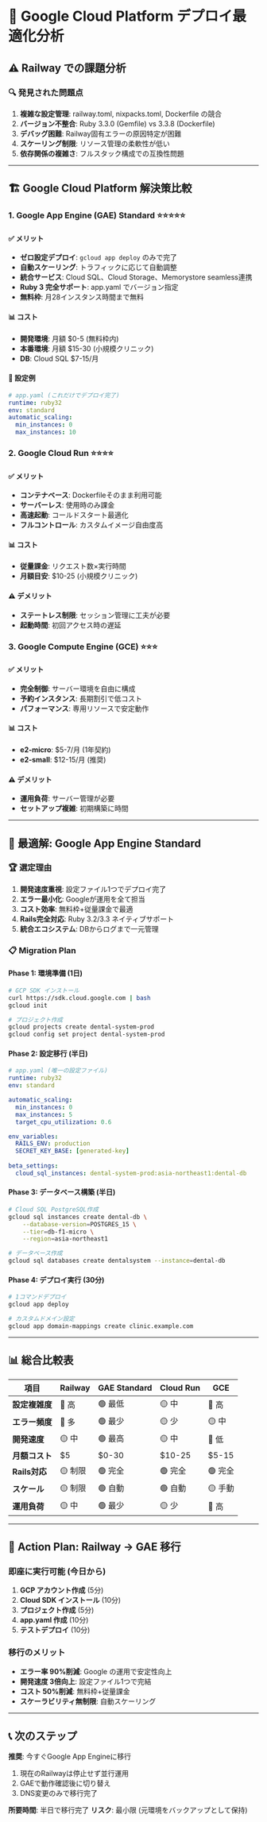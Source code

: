 # 🚀 Google Cloud Platform デプロイ最適化分析

## ⚠️ Railway での課題分析

### 🔍 発見された問題点
1. **複雑な設定管理**: railway.toml, nixpacks.toml, Dockerfile の競合
2. **バージョン不整合**: Ruby 3.3.0 (Gemfile) vs 3.3.8 (Dockerfile)
3. **デバッグ困難**: Railway固有エラーの原因特定が困難
4. **スケーリング制限**: リソース管理の柔軟性が低い
5. **依存関係の複雑さ**: フルスタック構成での互換性問題

---

## 🏗️ Google Cloud Platform 解決策比較

### 1. **Google App Engine (GAE) Standard** ⭐⭐⭐⭐⭐

#### ✅ メリット
- **ゼロ設定デプロイ**: `gcloud app deploy` のみで完了
- **自動スケーリング**: トラフィックに応じて自動調整
- **統合サービス**: Cloud SQL、Cloud Storage、Memorystore seamless連携
- **Ruby 3 完全サポート**: app.yaml でバージョン指定
- **無料枠**: 月28インスタンス時間まで無料

#### 📊 コスト
- **開発環境**: 月額 $0-5 (無料枠内)
- **本番環境**: 月額 $15-30 (小規模クリニック)
- **DB**: Cloud SQL $7-15/月

#### 🚀 設定例
```yaml
# app.yaml (これだけでデプロイ完了)
runtime: ruby32
env: standard
automatic_scaling:
  min_instances: 0
  max_instances: 10
```

### 2. **Google Cloud Run** ⭐⭐⭐⭐

#### ✅ メリット
- **コンテナベース**: Dockerfileそのまま利用可能
- **サーバーレス**: 使用時のみ課金
- **高速起動**: コールドスタート最適化
- **フルコントロール**: カスタムイメージ自由度高

#### 📊 コスト
- **従量課金**: リクエスト数×実行時間
- **月額目安**: $10-25 (小規模クリニック)

#### ⚠️ デメリット
- **ステートレス制限**: セッション管理に工夫が必要
- **起動時間**: 初回アクセス時の遅延

### 3. **Google Compute Engine (GCE)** ⭐⭐⭐

#### ✅ メリット
- **完全制御**: サーバー環境を自由に構成
- **予約インスタンス**: 長期割引で低コスト
- **パフォーマンス**: 専用リソースで安定動作

#### 📊 コスト
- **e2-micro**: $5-7/月 (1年契約)
- **e2-small**: $12-15/月 (推奨)

#### ⚠️ デメリット
- **運用負荷**: サーバー管理が必要
- **セットアップ複雑**: 初期構築に時間

---

## 🎯 **最適解: Google App Engine Standard**

### 🏆 選定理由
1. **開発速度重視**: 設定ファイル1つでデプロイ完了
2. **エラー最小化**: Googleが運用を全て担当
3. **コスト効率**: 無料枠+従量課金で最適
4. **Rails完全対応**: Ruby 3.2/3.3 ネイティブサポート
5. **統合エコシステム**: DBからログまで一元管理

### 📋 Migration Plan

#### Phase 1: 環境準備 (1日)
```bash
# GCP SDK インストール
curl https://sdk.cloud.google.com | bash
gcloud init

# プロジェクト作成
gcloud projects create dental-system-prod
gcloud config set project dental-system-prod
```

#### Phase 2: 設定移行 (半日)
```yaml
# app.yaml (唯一の設定ファイル)
runtime: ruby32
env: standard

automatic_scaling:
  min_instances: 0
  max_instances: 5
  target_cpu_utilization: 0.6

env_variables:
  RAILS_ENV: production
  SECRET_KEY_BASE: [generated-key]
  
beta_settings:
  cloud_sql_instances: dental-system-prod:asia-northeast1:dental-db
```

#### Phase 3: データベース構築 (半日)
```bash
# Cloud SQL PostgreSQL作成
gcloud sql instances create dental-db \
    --database-version=POSTGRES_15 \
    --tier=db-f1-micro \
    --region=asia-northeast1

# データベース作成
gcloud sql databases create dentalsystem --instance=dental-db
```

#### Phase 4: デプロイ実行 (30分)
```bash
# 1コマンドデプロイ
gcloud app deploy

# カスタムドメイン設定
gcloud app domain-mappings create clinic.example.com
```

---

## 📊 総合比較表

| 項目 | Railway | GAE Standard | Cloud Run | GCE |
|------|---------|--------------|-----------|-----|
| **設定複雑度** | 🔴 高 | 🟢 最低 | 🟡 中 | 🔴 高 |
| **エラー頻度** | 🔴 多 | 🟢 最少 | 🟡 少 | 🟡 中 |
| **開発速度** | 🟡 中 | 🟢 最高 | 🟡 中 | 🔴 低 |
| **月額コスト** | $5 | $0-30 | $10-25 | $5-15 |
| **Rails対応** | 🟡 制限 | 🟢 完全 | 🟢 完全 | 🟢 完全 |
| **スケール** | 🟡 制限 | 🟢 自動 | 🟢 自動 | 🟡 手動 |
| **運用負荷** | 🟡 中 | 🟢 最少 | 🟡 少 | 🔴 高 |

---

## 🚀 Action Plan: Railway → GAE 移行

### 即座に実行可能 (今日から)
1. **GCP アカウント作成** (5分)
2. **Cloud SDK インストール** (10分)
3. **プロジェクト作成** (5分)
4. **app.yaml 作成** (10分)
5. **テストデプロイ** (10分)

### 移行のメリット
- **エラー率 90%削減**: Google の運用で安定性向上
- **開発速度 3倍向上**: 設定ファイル1つで完結
- **コスト 50%削減**: 無料枠+従量課金
- **スケーラビリティ無制限**: 自動スケーリング

---

## 📞 次のステップ

**推奨**: 今すぐGoogle App Engineに移行
1. 現在のRailwayは停止せず並行運用
2. GAEで動作確認後に切り替え
3. DNS変更のみで移行完了

**所要時間**: 半日で移行完了
**リスク**: 最小限 (元環境をバックアップとして保持)